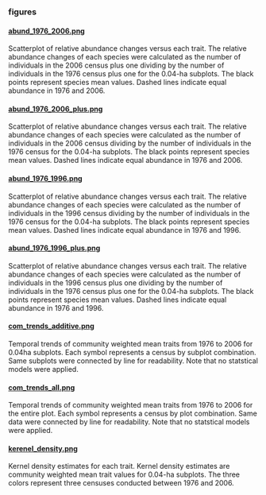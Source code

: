 ### figures

#### [abund_1976_2006.png](https://github.com/mattocci27/temporal_dynamics_SE/blob/master/figs/abund_1976_2006.png)
Scatterplot of relative abundance changes versus each trait. The relative abundance changes of each species were calculated as the number of individuals in the 2006 census plus one dividing by the number of individuals in the 1976 census plus one for the 0.04-ha subplots. The black points represent species mean values. Dashed lines indicate equal abundance in 1976 and 2006.

#### [abund_1976_2006_plus.png](https://github.com/mattocci27/temporal_dynamics_SE/blob/master/figs/abund_1976_2006_plus.png)
Scatterplot of relative abundance changes versus each trait. The relative abundance changes of each species were calculated as the number of individuals in the 2006 census dividing by the number of individuals in the 1976 census for the 0.04-ha subplots. The black points represent species mean values. Dashed lines indicate equal abundance in 1976 and 2006.

#### [abund_1976_1996.png](https://github.com/mattocci27/temporal_dynamics_SE/blob/master/figs/abund_1976_1996.png)
Scatterplot of relative abundance changes versus each trait. The relative abundance changes of each species were calculated as the number of individuals in the 1996 census dividing by the number of individuals in the 1976 census for the 0.04-ha subplots. The black points represent species mean values. Dashed lines indicate equal abundance in 1976 and 1996.

#### [abund_1976_1996_plus.png](https://github.com/mattocci27/temporal_dynamics_SE/blob/master/figs/abund_1976_1996_plus.png)
Scatterplot of relative abundance changes versus each trait. The relative abundance changes of each species were calculated as the number of individuals in the 1996 census plus one dividing by the number of individuals in the 1976 census plus one for the 0.04-ha subplots. The black points represent species mean values. Dashed lines indicate equal abundance in 1976 and 1996.
#### [com_trends_additive.png](https://github.com/mattocci27/temporal_dynamics_SE/blob/master/figs/com_trends_addtive.png)
Temporal trends of community weighted mean traits from 1976 to 2006 for 0.04ha subplots. Each symbol represents a census by subplot combination. Same subplots were connected by line for readability. Note that no statstical models were applied.

#### [com_trends_all.png](https://github.com/mattocci27/temporal_dynamics_SE/blob/master/figs/com_trends_all.png)
Temporal trends of community weighted mean traits from 1976 to 2006 for the entire plot. Each symbol represents a census by plot combination. Same data were connected by line for readability. Note that no statstical models were applied.

#### [kerenel_density.png](https://github.com/mattocci27/temporal_dynamics_SE/blob/master/figs/kernel_density.png)
Kernel density estimates for each trait. Kernel density estimates are community weighted mean trait values for 0.04-ha subplots. The three colors represent three censuses conducted between 1976 and 2006.
